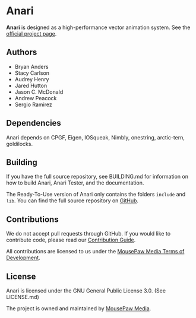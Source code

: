 # Anari

**Anari** is designed as a high-performance vector animation system.
See the [official project page][1].

## Authors

 - Bryan Anders
 - Stacy Carlson
 - Audrey Henry
 - Jared Hutton
 - Jason C. McDonald
 - Andrew Peacock
 - Sergio Ramirez

## Dependencies

Anari depends on CPGF, Eigen, IOSqueak, Nimbly, onestring, arctic-tern, goldilocks.

## Building

If you have the full source repository, see BUILDING.md for information
on how to build Anari, Anari Tester, and the documentation.

The Ready-To-Use version of Anari only contains the folders `include`
and `lib`. You can find the full source repository on [GitHub][5].

## Contributions

We do not accept pull requests through GitHub.
If you would like to contribute code, please read our
[Contribution Guide][2].

All contributions are licensed to us under the
[MousePaw Media Terms of Development][3].

## License

Anari is licensed under the GNU General Public License 3.0. (See
LICENSE.md)

The project is owned and maintained by [MousePaw Media][2].

[1]: https://www.mousepawmedia.com/anari
[2]: https://www.mousepawmedia.com/
[3]: https://www.mousepawmedia.com/developers/contributing
[4]: https://www.mousepawmedia.com/termsofdevelopment
[5]: https://github.com/mousepawmedia/github
